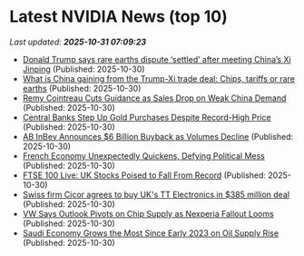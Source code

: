 # Latest NVIDIA News (top 10)
_Last updated: **2025-10-31 07:09:23**_

- [Donald Trump says rare earths dispute ‘settled’ after meeting China’s Xi Jinping](https://www.irishtimes.com/world/us/2025/10/30/donald-trump-says-rare-earths-dispute-settled-after-meeting-chinas-xi-jinping/) (Published: 2025-10-30)
- [What is China gaining from the Trump-Xi trade deal: Chips, tariffs or rare earths](https://economictimes.indiatimes.com/news/international/us/what-is-china-gaining-from-the-trump-xi-trade-deal-chips-tariffs-or-rare-earths/articleshow/124939322.cms) (Published: 2025-10-30)
- [Remy Cointreau Cuts Guidance as Sales Drop on Weak China Demand](https://biztoc.com/x/52ceb5206582a1e9) (Published: 2025-10-30)
- [Central Banks Step Up Gold Purchases Despite Record-High Price](https://biztoc.com/x/1eb2cd7a7a88b3f1) (Published: 2025-10-30)
- [AB InBev Announces $6 Billion Buyback as Volumes Decline](https://biztoc.com/x/629dd2c92b3c3c39) (Published: 2025-10-30)
- [French Economy Unexpectedly Quickens, Defying Political Mess](https://biztoc.com/x/a28b0fedd2a65728) (Published: 2025-10-30)
- [FTSE 100 Live: UK Stocks Poised to Fall From Record](https://biztoc.com/x/b8d4e02c11e96573) (Published: 2025-10-30)
- [Swiss firm Cicor agrees to buy UK's TT Electronics in $385 million deal](https://biztoc.com/x/10c0a89a77864ef3) (Published: 2025-10-30)
- [VW Says Outlook Pivots on Chip Supply as Nexperia Fallout Looms](https://biztoc.com/x/7ba081aab7ae38d8) (Published: 2025-10-30)
- [Saudi Economy Grows the Most Since Early 2023 on Oil Supply Rise](https://biztoc.com/x/ebdc612a8bfa34dd) (Published: 2025-10-30)
